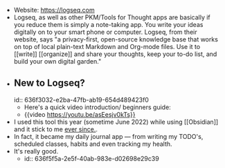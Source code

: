 - Website: https://logseq.com
- Logseq, as well as other PKM/Tools for Thought apps are basically if you reduce them is simply a note-taking app. You write your ideas digitally on to your smart phone or computer. Logseq, from their website, says "a privacy-first, open-source knowledge base that works on top of local plain-text Markdown and Org-mode files. Use it to [[write]] [[organize]] and share your thoughts, keep your to-do list, and build your own digital garden."
- ## New to Logseq?
  id:: 636f3032-e2ba-47fb-ab19-654d489423f0
	- Here's a quick video introduction/ beginners guide:
	- {{video https://youtu.be/asEesjv0kTs}}
- I used this tool this year (sometime June 2022) while using [[Obsidian]] and it stick to me [ever since.](((6360ccd0-32c0-4a46-8496-4a67db205cc9))).
- In fact, it became my daily journal app — from writing my TODO's, scheduled classes, habits and even tracking my health.
- It's really good.
	- id:: 636f5f5a-2e5f-40ab-983e-d02698e29c39